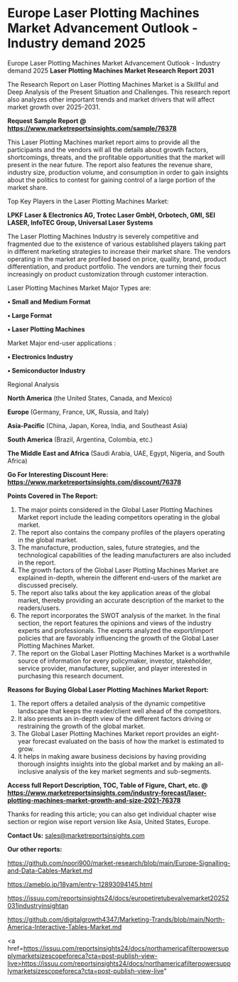 # Europe Laser Plotting Machines Market Advancement Outlook - Industry demand 2025
Europe Laser Plotting Machines Market Advancement Outlook - Industry demand 2025
<strong>Laser Plotting Machines Market Research Report 2031</strong>

The Research Report on Laser Plotting Machines Market is a Skillful and Deep Analysis of the Present Situation and Challenges. This research report also analyzes other important trends and market drivers that will affect market growth over 2025-2031.

<strong>Request Sample Report @ <a href=https://www.marketreportsinsights.com/sample/76378>https://www.marketreportsinsights.com/sample/76378</a></strong>

This Laser Plotting Machines market report aims to provide all the participants and the vendors will all the details about growth factors, shortcomings, threats, and the profitable opportunities that the market will present in the near future. The report also features the revenue share, industry size, production volume, and consumption in order to gain insights about the politics to contest for gaining control of a large portion of the market share.

Top Key Players in the Laser Plotting Machines Market:

<strong>LPKF Laser & Electronics AG, Trotec Laser GmbH, Orbotech, GMI, SEI LASER, InfoTEC Group, Universal Laser Systems</strong>

The Laser Plotting Machines Industry is severely competitive and fragmented due to the existence of various established players taking part in different marketing strategies to increase their market share. The vendors operating in the market are profiled based on price, quality, brand, product differentiation, and product portfolio. The vendors are turning their focus increasingly on product customization through customer interaction.

Laser Plotting Machines Market Major Types are:

<strong>• Small and Medium Format

• Large Format

• Laser Plotting Machines</strong>

Market Major end-user applications :

<strong>• Electronics Industry

• Semiconductor Industry</strong>

Regional Analysis

</u><strong><b>North America</b></strong> (the United States, Canada, and Mexico)

<strong><b>Europe </b></strong>(Germany, France, UK, Russia, and Italy)

<strong><b>Asia-Pacific</b></strong> (China, Japan, Korea, India, and Southeast Asia)

<strong><b>South America</b></strong> (Brazil, Argentina, Colombia, etc.)

<strong><b>The Middle East and Africa</b></strong> (Saudi Arabia, UAE, Egypt, Nigeria, and South Africa)

<strong>Go For Interesting Discount Here: <a href=https://www.marketreportsinsights.com/discount/76378>https://www.marketreportsinsights.com/discount/76378</a></strong>

<strong>Points Covered in The Report:</strong>
<ol>
  <li>The major points considered in the Global Laser Plotting Machines Market report include the leading competitors operating in the global market.</li>
  <li>The report also contains the company profiles of the players operating in the global market.</li>
  <li>The manufacture, production, sales, future strategies, and the technological capabilities of the leading manufacturers are also included in the report.</li>
  <li>The growth factors of the Global Laser Plotting Machines Market are explained in-depth, wherein the different end-users of the market are discussed precisely.</li>
  <li>The report also talks about the key application areas of the global market, thereby providing an accurate description of the market to the readers/users.</li>
  <li>The report incorporates the SWOT analysis of the market. In the final section, the report features the opinions and views of the industry experts and professionals. The experts analyzed the export/import policies that are favorably influencing the growth of the Global Laser Plotting Machines Market.</li>
  <li>The report on the Global Laser Plotting Machines Market is a worthwhile source of information for every policymaker, investor, stakeholder, service provider, manufacturer, supplier, and player interested in purchasing this research document.</li>
</ol>
<strong>Reasons for Buying Global Laser Plotting Machines Market Report:</strong>

<ol>
  <li>The report offers a detailed analysis of the dynamic competitive landscape that keeps the reader/client well ahead of the competitors.</li>
  <li>It also presents an in-depth view of the different factors driving or restraining the growth of the global market.</li>
  <li>The Global Laser Plotting Machines Market report provides an eight-year forecast evaluated on the basis of how the market is estimated to grow.</li>
  <li>It helps in making aware business decisions by having providing thorough insights insights into the global market and by making an all-inclusive analysis of the key market segments and sub-segments.</li>
</ol>
<strong>Access full Report Description, TOC, Table of Figure, Chart, etc. @ <a href=https://www.marketreportsinsights.com/industry-forecast/laser-plotting-machines-market-growth-and-size-2021-76378>https://www.marketreportsinsights.com/industry-forecast/laser-plotting-machines-market-growth-and-size-2021-76378</a></strong>


Thanks for reading this article; you can also get individual chapter wise section or region wise report version like Asia, United States, Europe.

<strong>Contact Us:</strong>
sales@marketreportsinsights.com

<strong>Our other reports:</strong>

<a href=https://github.com/noori900/market-research/blob/main/Europe-Signalling-and-Data-Cables-Market.md>https://github.com/noori900/market-research/blob/main/Europe-Signalling-and-Data-Cables-Market.md</a>

<a href=https://ameblo.jp/18yam/entry-12893094145.html>https://ameblo.jp/18yam/entry-12893094145.html</a>

<a href=https://issuu.com/reportsinsights24/docs/europetiretubevalvemarket20252031industryinsightan>https://issuu.com/reportsinsights24/docs/europetiretubevalvemarket20252031industryinsightan</a>

<a href=https://github.com/digitalgrowth4347/Marketing-Trands/blob/main/North-America-Interactive-Tables-Market.md>https://github.com/digitalgrowth4347/Marketing-Trands/blob/main/North-America-Interactive-Tables-Market.md</a>

<a href=https://issuu.com/reportsinsights24/docs/northamericafilterpowersupplymarketsizescopeforeca?cta=post-publish-view-live>https://issuu.com/reportsinsights24/docs/northamericafilterpowersupplymarketsizescopeforeca?cta=post-publish-view-live</a>"

